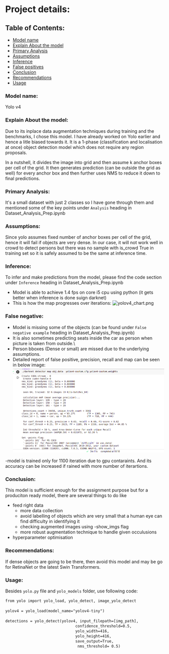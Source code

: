 # Project details:

## Table of Contents:
- [Model name](https://github.com/Neelisha-saxena/yolov4_object_detection#model-name)
- [Explain About the model](https://github.com/Neelisha-saxena/yolov4_object_detection#explain-about-the-model)
- [Primary Analysis](https://github.com/Neelisha-saxena/yolov4_object_detection#primary-analysis)
- [Assumptions](https://github.com/Neelisha-saxena/yolov4_object_detection#assumptions)
- [Inference](https://github.com/Neelisha-saxena/yolov4_object_detection#inference)
- [False positives](https://github.com/Neelisha-saxena/yolov4_object_detection#false-positives)
- [Conclusion](https://github.com/Neelisha-saxena/yolov4_object_detection#conclusion)
- [Recommendations](https://github.com/Neelisha-saxena/yolov4_object_detection#recommendations)
- [Usage](https://github.com/Neelisha-saxena/yolov4_object_detection#usage)



### Model name:
Yolo v4 

### Explain About the model:
 
Due to its inplace data augmentation techniques during training and the benchmarks, I chose this model. I have already worked on Yolo earlier and hence a litle biased towards it. It is a 1-phase (classification and localisation at once) object detection model which does not require any region proposals. 

In a nutshell, it divides the image into grid and then assume k anchor boxes per cell of the grid. It then generates prediction (can be outside the grid as well) for every anchor box and then further uses NMS to reduce it down to final predictions.  

### Primary Analysis:
It's a small dataset with just 2 classes so I have gone through them and mentioned some of the key points under `Analysis` heading in Dataset_Analysis_Prep.ipynb

### Assumptions:
Since yolo assumes fixed number of anchor boxes per cell of the grid, hence it will fail if objects are very dense. In our case, it will not work well in crowd to detect persons but there was no sample with is_crowd True in training set so it is safely assumed to be the same at inference time.

### Inference:
To infer and make predictions from the model, please find the code section under `Inference` heading in Dataset_Analysis_Prep.ipynb
- Model is able to achieve 1.4 fps on core i5 cpu using python (it gets better when inference is done suign darknet)
- This is how the map progresses over iterations:
![yolov4_chart.png](yolov4_chart.png)


### False negative:
- Model is  missing some of the objects (can be found under `False negative example` heading in Dataset_Analysis_Prep.ipynb)
- It is also sometimes predicting seats inside the car as person when picture is taken from outside.\
- Person bboxes (Dense or small) are missed due to the underlying assumptions. 
- Detailed report of false positive, precision, recall and map can be seen in below image:
![map.png](map.png)

-model is trained only for 1100 iteration due to gpu contaraints. And its accuracy can be increased if rained with more number of iterartions.


### Conclusion:
This model is sufficient enough for the assignment purpose but for a produciton ready model, there are several things to do like 

- feed right data
  - more data collection
  - avoid labelling of objects which are very small that a human eye can find difficulty in identifying it
  - checking augmented images using -show_imgs flag
  - more robust augmentation technique to handle given occulusions
- hyperparameter optimisation

### Recommendations:
If dense objects are going to be there, then avoid this model and may be go for RetinaNet or the latest Swin Transformers.

### Usage:
Besides `yolo.py` file and `yolo_models` folder, use following code:

```
from yolo import yolo_load, yolo_detect, image_yolo_detect

yolov4 = yolo_load(model_name="yolov4-tiny")

detections = yolo_detect(yolov4, input_filepath=[img_path], 
                               confidence_threshold=0.5, 
                               yolo_width=416, 
                               yolo_height=416, 
                               save_output=True,
                                nms_threshold= 0.5)
```
